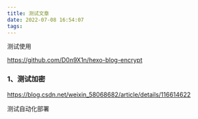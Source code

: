```yaml
---
title: 测试文章
date: 2022-07-08 16:54:07
tags:
---
```


测试使用

https://github.com/D0n9X1n/hexo-blog-encrypt

### 1、测试加密

https://blog.csdn.net/weixin_58068682/article/details/116614622



测试自动化部署
